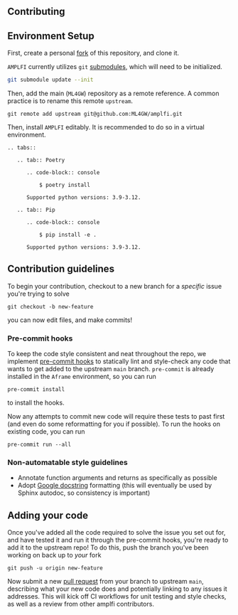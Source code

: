 Contributing
------------

## Environment Setup

First, create a personal [fork](https://docs.github.com/en/pull-requests/collaborating-with-pull-requests/working-with-forks/fork-a-repo) of this repository, and clone it.

`AMPLFI` currently utilizes `git` [submodules](https://git-scm.com/book/en/v2/Git-Tools-Submodules), which will need to be initialized.

```bash
git submodule update --init
```

Then, add the main (`ML4GW`) repository as a remote reference. A common practice is to rename this remote `upstream`.

```console
git remote add upstream git@github.com:ML4GW/amplfi.git
```

Then, install `AMPLFI` editably. It is recommended to do so in a virtual environment.

```{eval-rst}
.. tabs::

   .. tab:: Poetry

      .. code-block:: console

          $ poetry install

      Supported python versions: 3.9-3.12.

   .. tab:: Pip

      .. code-block:: console

          $ pip install -e .

      Supported python versions: 3.9-3.12.
```

## Contribution guidelines

To begin your contribution, checkout to a new branch for a _specific_ issue you're trying to solve

```console
git checkout -b new-feature
```

you can now edit files, and make commits!

### Pre-commit hooks
To keep the code style consistent and neat throughout the repo, we implement [pre-commit hooks](https://pre-commit.com/) to statically lint and style-check any code that wants to get added to the upstream `main` branch. `pre-commit` is already installed in the `Aframe` environment, so you can run 

```console
pre-commit install
```

to install the hooks.

Now any attempts to commit new code will require these tests to past first (and even do some reformatting for you if possible). To run the hooks on existing code, you can run 

```console
pre-commit run --all
```

### Non-automatable style guidelines
- Annotate function arguments and returns as specifically as possible
- Adopt [Google docstring](https://google.github.io/styleguide/pyguide.html#38-comments-and-docstrings) formatting (this will eventually be used by Sphinx autodoc, so consistency is important)

## Adding your code
Once you've added all the code required to solve the issue you set out for, and have tested it and run it through the pre-commit hooks, you're ready to add it to the upstream repo! To do this, push the branch you've been working on back up to _your_ fork

```console
git push -u origin new-feature
```

Now submit a new [pull request](https://docs.github.com/en/pull-requests/collaborating-with-pull-requests/proposing-changes-to-your-work-with-pull-requests/about-pull-requests) from your branch to upstream `main`, describing what your new code does and potentially linking to any issues it addresses. This will kick off CI workflows for unit testing and style checks, as well as a review from other amplfi contributors.
